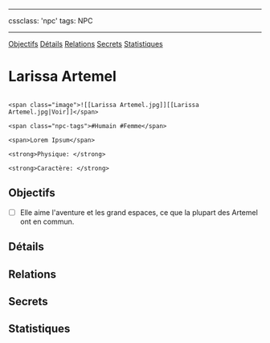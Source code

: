 
---

cssclass: 'npc'
tags: NPC

---
<span class="nav">[Objectifs](#Objectifs) [Détails](#Détails)  [Relations](#Relations) [Secrets](#Secrets) [Statistiques](#Statistiques)</span>

# Larissa Artemel

```ad-desc

<span class="image">![[Larissa Artemel.jpg]][[Larissa Artemel.jpg|Voir]]</span>

<span class="npc-tags">#Humain #Femme</span>

<span>Lorem Ipsum</span>

<strong>Physique: </strong>

<strong>Caractère: </strong>
```

## Objectifs
- [ ] Elle aime l'aventure et les grand espaces, ce que la plupart des Artemel ont en commun.

## Détails

## Relations

## Secrets

## Statistiques